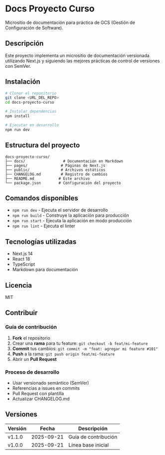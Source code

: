 # Docs Proyecto Curso

Micrositio de documentación para práctica de GCS (Gestión de Configuración de Software).

## Descripción

Este proyecto implementa un micrositio de documentación versionada utilizando Next.js y siguiendo las mejores prácticas de control de versiones con SemVer.

## Instalación

```bash
# Clonar el repositorio
git clone <URL_DEL_REPO>
cd docs-proyecto-curso

# Instalar dependencias
npm install

# Ejecutar en desarrollo
npm run dev
```

## Estructura del proyecto

```
docs-proyecto-curso/
├── docs/                 # Documentación en Markdown
├── pages/               # Páginas de Next.js
├── public/              # Archivos estáticos
├── CHANGELOG.md         # Registro de cambios
├── README.md           # Este archivo
└── package.json        # Configuración del proyecto
```

## Comandos disponibles

- `npm run dev` - Ejecuta el servidor de desarrollo
- `npm run build` - Construye la aplicación para producción
- `npm run start` - Ejecuta la aplicación en modo producción
- `npm run lint` - Ejecuta el linter

## Tecnologías utilizadas

- Next.js 14
- React 18
- TypeScript
- Markdown para documentación

## Licencia

MIT

## Contribuir

### Guía de contribución

1. **Fork** el repositorio
2. Crear una **rama** para tu feature: `git checkout -b feat/mi-feature`
3. **Commit** tus cambios: `git commit -m "feat: agregar mi feature #101"`
4. **Push** a la rama: `git push origin feat/mi-feature`
5. Abrir un **Pull Request**

### Proceso de desarrollo

- Usar versionado semántico (SemVer)
- Referencias a issues en commits
- Pull Request con plantilla
- Actualizar CHANGELOG.md

## Versiones

| Versión | Fecha      | Descripción              |
|---------|------------|--------------------------|
| v1.1.0  | 2025-09-21 | Guía de contribución     |
| v1.0.0  | 2025-09-21 | Línea base inicial       |